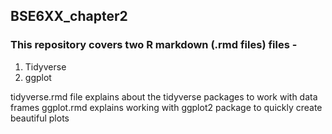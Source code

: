 ## BSE6XX_chapter2
### This repository covers two R markdown (.rmd files) files - 
1. Tidyverse
2. ggplot

tidyverse.rmd file explains about the tidyverse packages to work with data frames
ggplot.rmd explains working with ggplot2 package to quickly create beautiful plots

